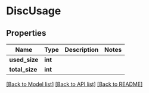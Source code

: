 ﻿# DiscUsage


## Properties
Name | Type | Description | Notes
------------ | ------------- | ------------- | -------------
**used_size** | **int** |  | 
**total_size** | **int** |  | 

[[Back to Model list]](../README.md#documentation-for-models) [[Back to API list]](../README.md#documentation-for-api-endpoints) [[Back to README]](../README.md)


